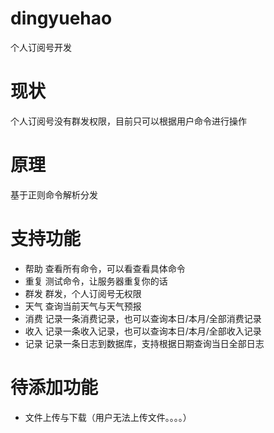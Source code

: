# dingyuehao
个人订阅号开发

# 现状
个人订阅号没有群发权限，目前只可以根据用户命令进行操作

# 原理
基于正则命令解析分发

# 支持功能
- 帮助 查看所有命令，可以看查看具体命令
- 重复 测试命令，让服务器重复你的话
- 群发 群发，个人订阅号无权限
- 天气 查询当前天气与天气预报
- 消费 记录一条消费记录，也可以查询本日/本月/全部消费记录
- 收入 记录一条收入记录，也可以查询本日/本月/全部收入记录
- 记录 记录一条日志到数据库，支持根据日期查询当日全部日志

# 待添加功能
- 文件上传与下载（用户无法上传文件。。。。）
